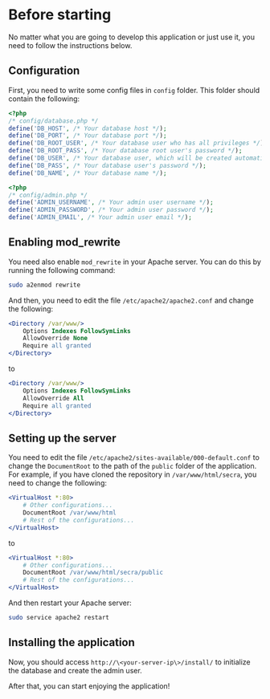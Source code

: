 # Before starting

No matter what you are going to develop this application or just use it, you need to follow the instructions below.

## Configuration

First, you need to write some config files in `config` folder. This folder should contain the following:

```php
<?php
/* config/database.php */
define('DB_HOST', /* Your database host */);
define('DB_PORT', /* Your database port */);
define('DB_ROOT_USER', /* Your database user who has all privileges */);
define('DB_ROOT_PASS', /* Your database root user's password */);
define('DB_USER', /* Your database user, which will be created automatically and then used by the application */);
define('DB_PASS', /* Your database user's password */);
define('DB_NAME', /* Your database name */);
```

```php
<?php
/* config/admin.php */
define('ADMIN_USERNAME', /* Your admin user username */);
define('ADMIN_PASSWORD', /* Your admin user password */);
define('ADMIN_EMAIL', /* Your admin user email */);
```

## Enabling mod_rewrite

You need also enable `mod_rewrite` in your Apache server. You can do this by running the following command:

```bash
sudo a2enmod rewrite
```

And then, you need to edit the file `/etc/apache2/apache2.conf` and change the following:

```apache
<Directory /var/www/>
    Options Indexes FollowSymLinks
    AllowOverride None
    Require all granted
</Directory>
```

to

```apache
<Directory /var/www/>
    Options Indexes FollowSymLinks
    AllowOverride All
    Require all granted
</Directory>
```

## Setting up the server

You need to edit the file `/etc/apache2/sites-available/000-default.conf` to change the `DocumentRoot` to the path of the `public` folder of the application. For example, if you have cloned the repository in `/var/www/html/secra`, you need to change the following:

```apache
<VirtualHost *:80>
    # Other configurations...
    DocumentRoot /var/www/html
    # Rest of the configurations...
</VirtualHost>
```

to

```apache
<VirtualHost *:80>
    # Other configurations...
    DocumentRoot /var/www/html/secra/public
    # Rest of the configurations...
</VirtualHost>
```

And then restart your Apache server:

```bash
sudo service apache2 restart
```

## Installing the application

Now, you should access `http://\<your-server-ip\>/install/` to initialize the database and create the admin user.

After that, you can start enjoying the application!
